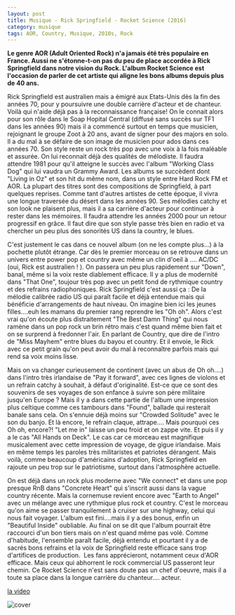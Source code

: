 ```yaml
---
layout: post
title: Musique - Rick Springfield - Rocket Science (2016)
category: musique
tags: AOR, Country, Musique, 2010s, Rock
---
```

**Le genre AOR (Adult Oriented Rock) n'a jamais été très populaire en France. Aussi ne s'étonne-t-on pas du peu de place accordée à Rick Springfield dans notre vision du Rock. L'album Rocket Science est l'occasion de parler de cet artiste qui aligne les bons albums depuis plus de 40 ans.**

Rick Springfield est australien mais a émigré aux Etats-Unis dès la fin des années 70, pour y poursuivre une double carrière d'acteur et de chanteur. Voilà qui n'aide déjà pas à la reconnaissance française! On le connait alors pour son rôle dans le Soap Hopital Central (diffusé sans succès sur TF1 dans les années 90) mais il a commencé surtout en temps que musicien, rejoignant le groupe Zoot à 20 ans, avant de signer pour des majors en solo. Il a du mal à se défaire de son image de musicien pour ados dans ces années 70. Son style reste un rock très pop avec une voix à la fois maléable et assurée. On lui reconnait déjà des qualités de mélodiste. Il faudra attendre 1981 pour qu'il atteigne le succès avec l'album "Working Class Dog" qui lui vaudra un Grammy Award. Les albums se succèdent dont "Living in Oz" et son hit du même nom, dans un style entre Hard Rock FM et AOR. La plupart des titres sont des compositions de Springfield, à part quelques reprises. Comme tant d'autres artistes de cette époque, il vivra une longue traversée du désert dans les années 90. Ses mélodies catchy et son look ne plaisent plus, mais il a sa carrière d'acteur pour continuer à rester dans les mémoires. Il faudra attendre les années 2000 pour un retour progressif en grâce. Il faut dire que son style passe très bien en radio et va chercher un peu plus des sonorités US dans la country, le blues.

C'est justement le cas dans ce nouvel album (on ne les compte plus...) à la pochette plutôt étrange. Car dès le premier morceau on se retrouve dans un univers entre power pop et country avec même un clin d'oeil à .... AC/DC (oui, Rick est australien ! ). On passera un peu plus rapidement sur "Down", banal, même si la voix reste diablement efficace. Il y a plus de modernité dans "That One", toujour très pop avec un petit fond de rythmique country et des refrains radiophoniques. Rick Springfield c'est aussi ça : De la mélodie calibrée radio US qui paraît facile et déjà entendue mais qui bénéficie d'arrangements de haut niveau. On imagine bien ici les jeunes filles....euh les mamans du premier rang reprendre les "Oh oh". Alors c'est vrai qu'on écoute plus distraitement "The Best Damn Thing" qui nous ramène dans un pop rock un brin rétro mais c'est quand même bien fait et on se surprend à fredonner l'air. En parlant de Country, que dire de l'intro de "Miss Mayhem" entre blues du bayou et country. Et il envoie, le Rick avec ce petit grain qu'on peut avoir du mal à reconnaître parfois mais qui rend sa voix moins lisse.

Mais on va changer curieusement de continent (avec un abus de Oh oh....) dans l'intro très irlandaise de "Pay it forward", avec ces lignes de violons et un refrain catchy à souhait, à défaut d'originalité. Est-ce que ce sont des souvenirs de ses voyages de son enfance à suivre son père militaire jusqu'en Europe ? Mais il y a dans cette partie de l'album une impression plus celtique comme ces tambours dans "Found", ballade qui resterait banale sans cela. On s'ennuie déjà moins sur "Crowded Solitude" avec le son du banjo. Et là encore, le refrain claque, attrape.... Mais pourquoi ces Oh oh, encore?! "Let me in" laisse un peu froid et on zappe vite. Et puis il y a le cas "All Hands on Deck". Le cas car ce morceau est magnifique musicalement avec cette impression de voyage, de gigue irlandaise. Mais en même temps les paroles très militaristes et patriotes dérangent. Mais voilà, comme beaucoup d'américains d'adoption, Rick Springfield en  rajoute un peu trop sur le patriotisme, surtout dans l'atmosphère actuelle.

On est déjà dans un rock plus moderne avec "We connect" et dans une pop presque RnB dans "Concrete Heart" qui s'inscrit aussi dans la vague country récente. Mais la cornemuse revient encore avec "Earth to Angel" avec un mélange avec une rythmique plus rock et country. C'est le morceau qu'on aime se passer tranquilement à cruiser sur une highway, celui qui nous fait voyager. L'album est fini....mais il y a des bonus, enfin un "Beautiful Inside" oubliable. Au final on se dit que l'album pourrait être raccourci d'un bon tiers mais on n'est quand même pas volé. Comme d'habitude, l'ensemble paraît facile, déjà entendu et pourtant il y a de sacrés bons refrains et la voix de Springfield reste efficace sans trop d'artifices de production.  Les fans apprécieront, notamment ceux d'AOR efficace. Mais ceux qui abhorrent le rock commercial US passeront leur chemin. Ce Rocket Science n'est sans doute pas un chef d'oeuvre, mais il a toute sa place dans la longue carrière du chanteur.... acteur.

[la video](https://www.youtube.com/watch?v=SDYjY-9aLB0)

![cover](http://cheziceman.files.wordpress.com/2016/04/rickspringfield.jpg)
